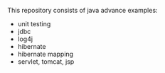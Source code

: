 This repository consists of java advance examples:
- unit testing
- jdbc
- log4j
- hibernate
- hibernate mapping
- servlet, tomcat, jsp


